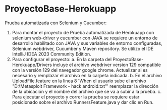 # ProyectoBase-Herokuapp

Prueba automatizada con Selenium y Cucumber:

1. Para montar el proyecto de Prueba automatizada de Herokuapp con selenium web-driver y cucumber con JAVA 
se requiere un entorno de desarrollo habilitado con JAVA y sus variables de entorno configuradas, Selenium webdriver, Cucumber y Maven repository. Se utilizo el IDE IntelliJ IDEA 2023 Community Edition.
2. Para configurar el proyecto:
   a. En la carpeta del ProyectoBase-Herokuapp/Drivers incluye el archivo webdriver version 129 compatible con la versión 129 del 
      navegador google chrome. Actualizar si es necesario y remplazar el archivo en la carpeta indicada.
   b. En el archivo UploadFile.feature en la linea 8 'When el usuario sube el archivo "D:\Metasploit Framework - hack android.txt"' 
      reemplazar la dirección de la ubicación y el nombre del archivo que se va a subir a la prueba.
   c. Para ejecutar el proyecto y correr la prueba se requiere estar posicionado sobre el archivo RunnersFeature.java y dar clic en Run.
